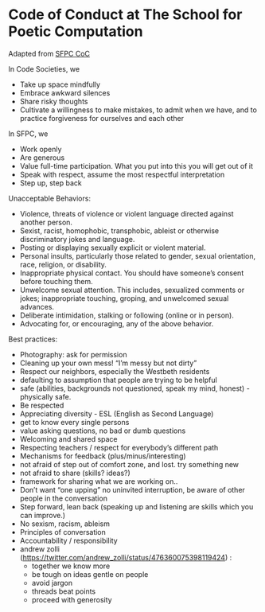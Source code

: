 # Code of Conduct at The School for Poetic Computation 

Adapted from [SFPC CoC](https://github.com/SFPC/codeofconduct/blob/master/README.md)

In Code Societies, we
- Take up space mindfully
- Embrace awkward silences
- Share risky thoughts
- Cultivate a willingness to make mistakes, to admit when we have, and to practice forgiveness for ourselves and each other 

In SFPC, we 
- Work openly
- Are generous
- Value full-time participation. What you put into this you will get out of it 
- Speak with respect, assume the most respectful interpretation 
- Step up, step back

Unacceptable Behaviors:

- Violence, threats of violence or violent language directed against another person.
- Sexist, racist, homophobic, transphobic, ableist or otherwise discriminatory jokes and language.
- Posting or displaying sexually explicit or violent material.
- Personal insults, particularly those related to gender, sexual orientation, race, religion, or disability.
- Inappropriate physical contact. You should have someone’s consent before touching them.
- Unwelcome sexual attention. This includes, sexualized comments or jokes; inappropriate touching, groping, and unwelcomed sexual advances.
- Deliberate intimidation, stalking or following (online or in person).
- Advocating for, or encouraging, any of the above behavior.

Best practices: 

- Photography: ask for permission 
- Cleaning up your own mess! “I’m messy but not dirty”
- Respect our neighbors, especially the Westbeth residents
- defaulting to assumption that people are trying to be helpful
- safe (abilities, backgrounds not questioned, speak my mind, honest) - physically safe. 
- Be respected 
- Appreciating diversity - ESL (English as Second Language) 
- get to know every single persons
- value asking questions, no bad or dumb questions
- Welcoming and shared space 
- Respecting teachers / respect for everybody’s different path 
- Mechanisms for feedback (plus/minus/interesting) 
- not afraid of step out of comfort zone, and lost. try something new
- not afraid to share (skills? ideas?) 
- framework for sharing what we are working on.. 
- Don’t want “one upping” no uninvited interruption, be aware of other people in the conversation  
- Step forward, lean back (speaking up and listening are skills which you can improve.)
- No sexism, racism, ableism 
- Principles of conversation
- Accountability / responsibility 
- andrew zolli (https://twitter.com/andrew_zolli/status/476360075398119424) : 
    - together we know more
    - be tough on ideas gentle on people
    - avoid jargon
    - threads beat points
    - proceed with generosity

